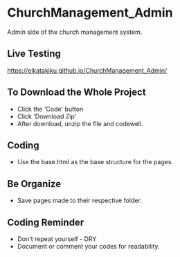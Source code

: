# ChurchManagement_Admin
Admin side of the church management system.

## Live Testing ##
https://elkatakiku.github.io/ChurchManagement_Admin/


## To Download the Whole Project ##
* Click the 'Code' button
* Click 'Download Zip'
* After download, unzip the file and codewell.

## Coding ##
* Use the base.html as the base structure for the pages.

## Be Organize ##
* Save pages made to their respective folder.

## Coding Reminder ##
* Don't repeat yourself - DRY
* Document or comment your codes for readability.

